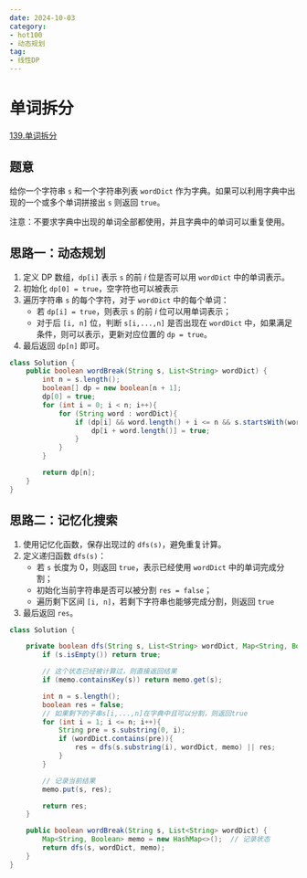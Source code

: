 ```yaml
---
date: 2024-10-03
category: 
- hot100
- 动态规划
tag: 
- 线性DP
---
```


# 单词拆分

<!-- more -->

[139.单词拆分](https://leetcode.cn/problems/word-break/description/?envType=study-plan-v2&envId=top-100-liked)

## 题意

给你一个字符串 `s` 和一个字符串列表 `wordDict` 作为字典。如果可以利用字典中出现的一个或多个单词拼接出 `s` 则返回 `true`。

注意：不要求字典中出现的单词全部都使用，并且字典中的单词可以重复使用。

## 思路一：动态规划

1. 定义 DP 数组，`dp[i]` 表示 `s` 的前 $i$ 位是否可以用 `wordDict` 中的单词表示。
2. 初始化 `dp[0] = true`，空字符也可以被表示
3. 遍历字符串 `s` 的每个字符，对于 `wordDict` 中的每个单词：
   - 若 `dp[i] = true`，则表示 `s` 的前 $i$ 位可以用单词表示；
   - 对于后 `[i, n]` 位，判断 `s[i,...,n]` 是否出现在 `wordDict` 中，如果满足条件，则可以表示，更新对应位置的 `dp = true`。
4. 最后返回 `dp[n]` 即可。

```java
class Solution {
    public boolean wordBreak(String s, List<String> wordDict) {
        int n = s.length();
        boolean[] dp = new boolean[n + 1];
        dp[0] = true;
        for (int i = 0; i < n; i++){
            for (String word : wordDict){
                if (dp[i] && word.length() + i <= n && s.startsWith(word, i)){
                    dp[i + word.length()] = true;
                }
            }
        }

        return dp[n];
    }
}
```

## 思路二：记忆化搜索

1. 使用记忆化函数，保存出现过的 `dfs(s)`，避免重复计算。
2. 定义递归函数 `dfs(s)`：
   - 若 `s` 长度为 $0$，则返回 `true`，表示已经使用 `wordDict` 中的单词完成分割；
   - 初始化当前字符串是否可以被分割 `res = false`；
   - 遍历剩下区间 `[i, n]`，若剩下字符串也能够完成分割，则返回 `true`
3. 最后返回 `res`。

```java
class Solution {

    private boolean dfs(String s, List<String> wordDict, Map<String, Boolean> memo){
        if (s.isEmpty()) return true;

        // 这个状态已经被计算过，则直接返回结果
        if (memo.containsKey(s)) return memo.get(s);

        int n = s.length();
        boolean res = false;
        // 如果剩下的子串s[i,...,n]在字典中且可以分割，则返回true
        for (int i = 1; i <= n; i++){
            String pre = s.substring(0, i);
            if (wordDict.contains(pre)){
                res = dfs(s.substring(i), wordDict, memo) || res;
            }
        }

        // 记录当前结果
        memo.put(s, res);

        return res;
    }

    public boolean wordBreak(String s, List<String> wordDict) {
        Map<String, Boolean> memo = new HashMap<>();  // 记录状态
        return dfs(s, wordDict, memo);
    }
}
```
